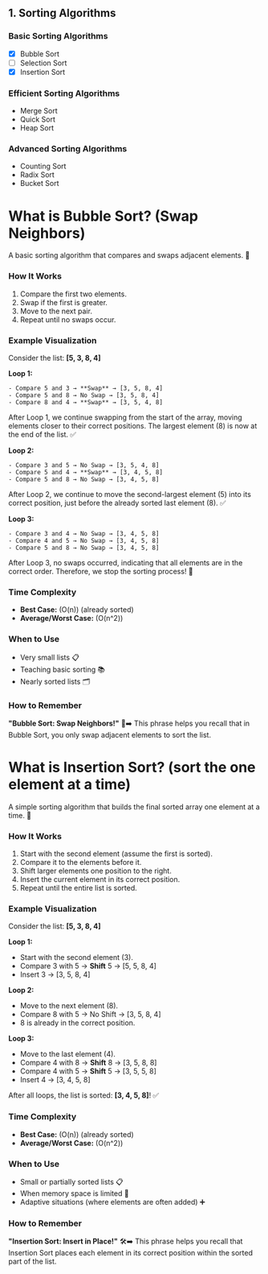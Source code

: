 ## 1. Sorting Algorithms

### Basic Sorting Algorithms
- [x] Bubble Sort
- [ ] Selection Sort
- [x] Insertion Sort

### Efficient Sorting Algorithms
- Merge Sort
- Quick Sort
- Heap Sort

### Advanced Sorting Algorithms
- Counting Sort
- Radix Sort
- Bucket Sort



# What is Bubble Sort?  (Swap Neighbors)
A basic sorting algorithm that compares and swaps adjacent elements. 🔄

### How It Works  
1. Compare the first two elements.  
2. Swap if the first is greater.  
3. Move to the next pair.  
4. Repeat until no swaps occur.  

### Example Visualization  
Consider the list: **[5, 3, 8, 4]**

**Loop 1:**
```
- Compare 5 and 3 → **Swap** → [3, 5, 8, 4]  
- Compare 5 and 8 → No Swap → [3, 5, 8, 4]  
- Compare 8 and 4 → **Swap** → [3, 5, 4, 8]  
```
After Loop 1, we continue swapping from the start of the array, moving elements closer to their correct positions. The largest element (8) is now at the end of the list. ✅

**Loop 2:** 
```
- Compare 3 and 5 → No Swap → [3, 5, 4, 8]  
- Compare 5 and 4 → **Swap** → [3, 4, 5, 8]  
- Compare 5 and 8 → No Swap → [3, 4, 5, 8]  
```
After Loop 2, we continue to move the second-largest element (5) into its correct position, just before the already sorted last element (8). ✅

**Loop 3:**  
```
- Compare 3 and 4 → No Swap → [3, 4, 5, 8]  
- Compare 4 and 5 → No Swap → [3, 4, 5, 8]  
- Compare 5 and 8 → No Swap → [3, 4, 5, 8]  
```
After Loop 3, no swaps occurred, indicating that all elements are in the correct order. Therefore, we stop the sorting process! 🚫


### Time Complexity  
- **Best Case:** \(O(n)\) (already sorted)  
- **Average/Worst Case:** \(O(n^2)\)  

### When to Use  
- Very small lists 📋  
- Teaching basic sorting 📚  
- Nearly sorted lists 🗂️  

### How to Remember  
**"Bubble Sort: Swap Neighbors!"** 🛁➡️ This phrase helps you recall that in Bubble Sort, you only swap adjacent elements to sort the list.

# What is Insertion Sort?  (sort the one element at a time)
A simple sorting algorithm that builds the final sorted array one element at a time. 🔄

### How It Works  
1. Start with the second element (assume the first is sorted).
2. Compare it to the elements before it.
3. Shift larger elements one position to the right.
4. Insert the current element in its correct position.
5. Repeat until the entire list is sorted.

### Example Visualization  
Consider the list: **[5, 3, 8, 4]**

**Loop 1:**  
- Start with the second element (3).  
- Compare 3 with 5 → **Shift** 5 → [5, 5, 8, 4]  
- Insert 3 → [3, 5, 8, 4]  

**Loop 2:**  
- Move to the next element (8).  
- Compare 8 with 5 → No Shift → [3, 5, 8, 4]  
- 8 is already in the correct position.  

**Loop 3:**  
- Move to the last element (4).  
- Compare 4 with 8 → **Shift** 8 → [3, 5, 8, 8]  
- Compare 4 with 5 → **Shift** 5 → [3, 5, 5, 8]  
- Insert 4 → [3, 4, 5, 8]  

After all loops, the list is sorted: **[3, 4, 5, 8]**! ✅

### Time Complexity  
- **Best Case:** \(O(n)\) (already sorted)  
- **Average/Worst Case:** \(O(n^2)\)  

### When to Use  
- Small or partially sorted lists 📋  
- When memory space is limited 💾  
- Adaptive situations (where elements are often added) ➕  

### How to Remember  
**"Insertion Sort: Insert in Place!"** 🛠️➡️ This phrase helps you recall that Insertion Sort places each element in its correct position within the sorted part of the list.
